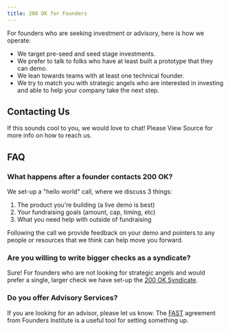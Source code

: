 ```yaml
---
title: 200 OK for Founders
---
```


For founders who are seeking investment or advisory, here is how we operate:

- We target pre-seed and seed stage investments.
- We prefer to talk to folks who have at least built a prototype that they can demo.
- We lean towards teams with at least one technical founder.
- We try to match you with strategic angels who are interested in investing and able to help your company take the next step.

## Contacting Us

If this sounds cool to you, we would love to chat! Please <span class="highlight">View Source</span> for more info on how to reach us.

<!--

Please make a POST to https://200ok.vc/api and pass the following parameters:

name | string | your full name
email | string | a valid email address
startup | string | the name of your startup
url | string | the url of your startup, a Github repo, your LinkedIn, whatever!

We will be in touch!

P.S.

The code for this web app is open-source and can be found at: https://github.com/200ok-vc/200ok.vc

-->

## FAQ

### What happens after a founder contacts 200 OK?

We set-up a "hello world" call, where we discuss 3 things:

1. The product you're building (a live demo is best)
2. Your fundraising goals (amount, cap, timing, etc)
3. What you need help with outside of fundraising

Following the call we provide feedback on your demo and pointers to any people or resources that we think can help move you forward. 

### Are you willing to write bigger checks as a syndicate?

Sure! For founders who are not looking for strategic angels and would prefer a single, larger check we have set-up the [200 OK Syndicate](/network/syndicate).

### Do you offer Advisory Services?

If you are looking for an advisor, please let us know. The [FAST](https://fi.co/fast) agreement from Founders Institute is a useful tool for setting something up.
